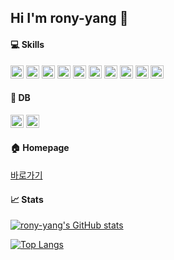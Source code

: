 ## Hi I'm rony-yang 👋


#### 💻 Skills

<img src="https://img.shields.io/badge/HTML5-E34F26?style=flat-square&logo=html5&logoColor=white" style="width: 1.5em; height: 1.5em;"/>  <img src="https://img.shields.io/badge/CSS3-1572B6?style=flat-square&logo=css3&logoColor=white" style="width: 1.5em; height: 1.5em;"/>  <img src="https://img.shields.io/badge/Bootstrapap-7952B3?style=flat-square&logo=bootstrap&logoColor=white" style="width: 1.5em; height: 1.5em;"/>  <img src="https://img.shields.io/badge/java-007396?style=flat-square&logo=java&logoColor=white" style="width: 1.5em; height: 1.5em;"/>  <img src="https://img.shields.io/badge/JavaScript-F7DF1E?style=flat-square&logo=javascript&logoColor=black" style="width: 1.5em; height: 1.5em;"/>  <img src="https://img.shields.io/badge/jQuery-0769AD?style=flat-square&logo=jQuery&logoColor=white" style="width: 1.5em; height: 1.5em;"/>  <img src="https://img.shields.io/badge/JSON-000000?style=flat-square&logo=json&logoColor=white" style="width: 1.5em; height: 1.5em;"/>  <img src="https://img.shields.io/badge/Node.js-339933?style=flat-square&logo=Node.js&logoColor=white" style="width: 1.5em; height: 1.5em;"/>  <img src="https://img.shields.io/badge/Apache Tomcat-F8DC75?style=flat-square&logo=apachetomcat&logoColor=black" style="width: 1.5em; height: 1.5em;"/>  <img src="https://img.shields.io/badge/GitHub-181717?style=flat-square&logo=GitHub&logoColor=white" style="width: 1.5em; height: 1.5em;"/>



#### 💾 DB

<img src="https://img.shields.io/badge/MySQL-4479A1?style=flat-square&logo=MySQL&logoColor=white" style="width: 1.5em; height: 1.5em;"/>  <img src="https://img.shields.io/badge/ORACLE-F80000?style=flat-square&logo=oracle&logoColor=white" style="width: 1.5em; height: 1.5em;"/>



#### 🏠 Homepage

<a href="https://rony-yang.github.io/index.html">바로가기</a>



#### 📈 Stats

[![rony-yang's GitHub stats](https://github-readme-stats.vercel.app/api?username=rony-yang&theme=dracula&rank_icon=deafult)](https://github.com/rony-yang/github-readme-stats)

[![Top Langs](https://github-readme-stats.vercel.app/api/top-langs/?username=rony-yang&layout=compact&theme=dracula)](https://github.com/rony-yang/github-readme-stats)

